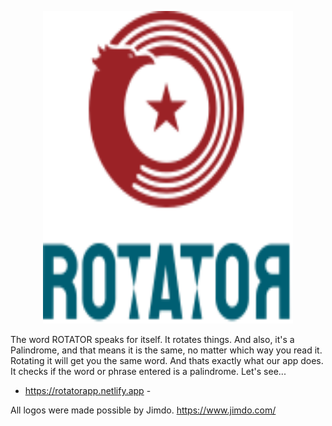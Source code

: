 
<p align="center">
 <img src="img/ROTATOR/RotatorRotated.svg" class="img-fluid center-block d-block mx-auto my-auto" width="400" height="500" alt="">

 The word <span class="fw-bold">ROTATOR</span> speaks for itself. It rotates things.
                        And also, it's a <span class="fw-bold">Palindrome</span>, and that means it is the same,
                        no matter which way you read it. <span class="fw-bold">Rotating</span> it will get you the same
                        word.
                        And thats exactly what our app does. It checks if the word or phrase entered is a <span
                            class="fw-bold">palindrome</span>. Let's see...
 - https://rotatorapp.netlify.app -

 All logos were made possible by Jimdo.
 https://www.jimdo.com/

 </p>

